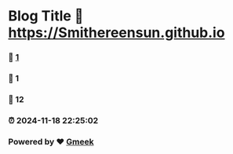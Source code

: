 # Blog Title :link: https://Smithereensun.github.io 
### :page_facing_up: [1](https://Smithereensun.github.io/tag.html) 
### :speech_balloon: 1 
### :hibiscus: 12 
### :alarm_clock: 2024-11-18 22:25:02 
### Powered by :heart: [Gmeek](https://github.com/Meekdai/Gmeek)
